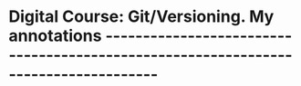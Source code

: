 # **Digital Course: Git/Versioning. My annotations -----------------------------------------------------------------------------------**
